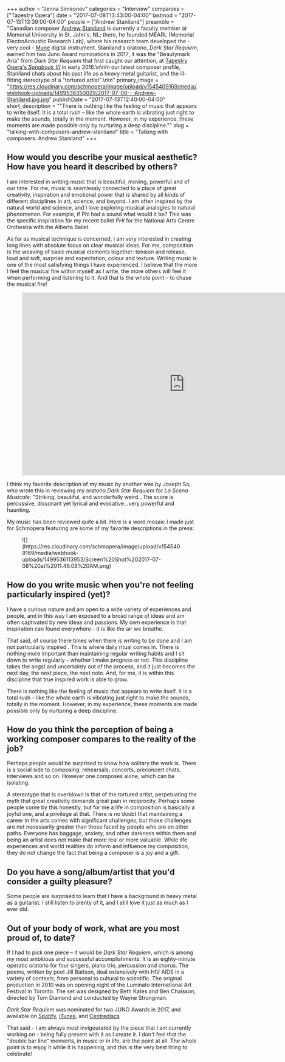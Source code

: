 +++
author = "Jenna Simeonov"
categories = "Interview"
companies = ["Tapestry Opera"]
date = "2017-07-08T13:43:00-04:00"
lastmod = "2017-07-13T13:39:00-04:00"
people = ["Andrew Staniland"]
preamble = "Canadian composer [Andrew Staniland](/scene/people/andrew-staniland/) is currently a faculty member at Memorial University in St. John's, NL; there, he founded MEARL (Memorial ElectroAcoustic Research Lab), where his research team developed the - very cool - [Mune](http://munemusic.com/) digital instrument. Staniland's oratorio, *Dark Star Requiem*, earned him two Juno Award nominations in 2017; it was the \"Beautymark Aria\" from *Dark Star Requiem* that first caught our attention, at [Tapestry Opera's *Songbook VI*](/he-saidshe-said-songbook-vi/) in early 2016.\n\nIn our latest composer profile, Staniland chats about his past life as a heavy metal guitarist, and the ill-fitting stereotype of a \"tortured artist\".\n\n"
primary_image = "https://res.cloudinary.com/schmopera/image/upload/v1545409169/media/webhook-uploads/1499536350029/2017-07-08---Andrew-Staniland.jpg.jpg"
publishDate = "2017-07-13T12:40:00-04:00"
short_description = "&quot;There is nothing like the feeling of music that appears to write itself. It is a total rush – like the whole earth is vibrating just right to make the sounds, totally in the moment. However, in my experience, these moments are made possible only by nurturing a deep discipline.&quot;"
slug = "talking-with-composers-andrew-staniland"
title = "Talking with composers: Andrew Staniland"
+++

## How would you describe your musical aesthetic? How have you heard it described by others?

I am interested in writing music that is beautiful, moving, powerful and of our time. For me, music is seamlessly connected to a place of great creativity, inspiration and emotional power that is shared by all kinds of different disciplines in art, science, and beyond. I am often inspired by the natural world and science, and I love exploring musical analogies to natural phenomenon. For example, if Phi had a sound what would it be? This was the specific inspiration for my recent ballet *PHI* for the National Arts Centre Orchestra with the Alberta Ballet.

As far as musical technique is concerned, I am very interested in creating long lines with absolute focus on clear musical ideas. For me, composition is the weaving of basic musical elements together: tension and release, loud and soft, surprise and expectation, colour and texture. Writing music is one of the most satisfying things I have experienced. I believe that the more I feel the musical fire within myself as I write, the more others will feel it when performing and listening to it. And that is the whole point – to chase the musical fire!

<figure data-type="video">
<iframe width="854" height="480" src="https://www.youtube.com/embed/qYTwdsKN1AE" frameborder="0" allowfullscreen></iframe>
</figure>

I think my favorite description of my music by another was by Joseph So, who wrote this in reviewing my oratorio *Dark Star Requiem* for *La Scena Musicale*: "Striking, beautiful, and wonderfully weird...The score is percussive, dissonant yet lyrical and evocative...very powerful and haunting.

My music has been reviewed quite a bit. Here is a word mosaic I made just for Schmopera featuring are some of my favorite descriptions in the press:

<figure data-type="image">
![](https://res.cloudinary.com/schmopera/image/upload/v1545409169/media/webhook-uploads/1499536113953/Screen%20Shot%202017-07-08%20at%2011.46.08%20AM.png)
</figure>

## How do you write music when you're not feeling particularly inspired (yet)?

I have a curious nature and am open to a wide variety of experiences and people, and in this way I am exposed to a broad range of ideas and am often captivated by new ideas and passions. My own experience is that inspiration can found everywhere - it is like the air we breathe.

That said, of course there times when there is writing to be done and I am not particularly inspired . This is where daily ritual comes in. There is nothing more important than maintaining regular writing habits and I sit down to write regularly – whether I make progress or not. This discipline takes the angst and uncertainty out of the process, and it just becomes the next day, the next piece, the next note. And, for me, it is within this discipline that true inspired work is able to grow.

There is nothing like the feeling of music that appears to write itself. It is a total rush – like the whole earth is vibrating just right to make the sounds, totally in the moment. However, in my experience, these moments are made possible only by nurturing a deep discipline.

## How do you think the perception of being a working composer compares to the reality of the job?

Perhaps people would be surprised to know how solitary the work is. There is a social side to composing: rehearsals, concerts, preconcert chats, interviews and so on. However one composes alone, which can be isolating.

A stereotype that is overblown is that of the tortured artist, perpetuating the myth that great creativity demands great pain in reciprocity. Perhaps some people come by this honestly, but for me a life in composition is basically a joyful one, and a privilege at that. There is no doubt that maintaining a career in the arts comes with significant challenges, but those challenges are not necessarily greater than those faced by people who are on other paths. Everyone has baggage, anxiety, and other darkness within them and being an artist does not make that more real or more valuable. While life experiences and world realities do inform and influence my composition, they do not change the fact that being a composer is a joy and a gift.

## Do you have a song/album/artist that you'd consider a guilty pleasure?

Some people are surprised to learn that I have a background in heavy metal as a guitarist. I still listen to plenty of it, and I still love it just as much as I ever did.

## Out of your body of work, what are you most proud of, to date?

If I had to pick one piece – it would be *Dark Star Requiem*, which is among my most ambitious and successful accomplishments. It is an eighty-minute operatic oratorio for four singers, piano trio, percussion and chorus. The poems, written by poet Jill Battson, deal extensively with HIV AIDS in a variety of contexts, from personal to cultural to scientific. The original production in 2010 was on opening night of the Luminato International Art Festival in Toronto. The set was designed by Beth Kates and Ben Chaisson, directed by Tom Diamond and conducted by Wayne Strongman.

*Dark Star Requiem* was nominated for two JUNO Awards in 2017, and available on [Spotify](https://www.google.ca/url?sa=t&amp;rct=j&amp;q=&amp;esrc=s&amp;source=web&amp;cd=1&amp;ved=0ahUKEwjih4PsoffUAhVCWz4KHfS5DqMQFggoMAA&amp;url=https%3A%2F%2Fopen.spotify.com%2Falbum%2F3S9TJNUTG6lWQ5Bldqgt7p&amp;usg=AFQjCNE-KseairG-QHkau5PICfQSqm63WQ), [iTunes](https://www.google.ca/url?sa=t&amp;rct=j&amp;q=&amp;esrc=s&amp;source=web&amp;cd=1&amp;cad=rja&amp;uact=8&amp;ved=0ahUKEwjZxq77offUAhUDHT4KHUmGA14QFggkMAA&amp;url=https%3A%2F%2Fitunes.apple.com%2Fca%2Falbum%2Fstaniland-dark-star-requiem%2Fid1106108168&amp;usg=AFQjCNHecl9rG87r_Pc6q5ysMFOMLOFBrA), and [Centrediscs](https://www.musiccentre.ca/node/138842)

That said - I am always most invigourated by the piece that I am currently working on - being fully present with it as I create it. I don't feel that the "double bar line" moments, in music or in life, are the point at all. The whole point is to enjoy it while it is happening, and this is the very best thing to celebrate!
